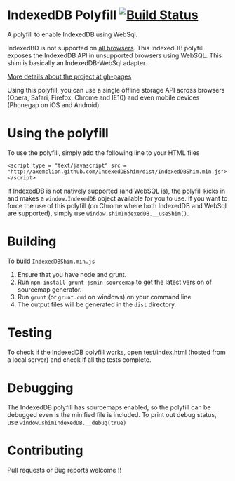 IndexedDB Polyfill [![Build Status](https://secure.travis-ci.org/axemclion/IndexedDBShim.png)](https://travis-ci.org/axemclion/IndexedDBShim)
================================

A polyfill to enable IndexedDB using WebSql.

IndexedBD is not supported on <a href = "http://caniuse.com/#search=IndexedDB" target="_blank">all browsers</a>. 
This IndexedDB polyfill exposes the IndexedDB API in unsupported browsers using WebSQL. This shim is basically an IndexedDB-WebSql adapter.  

<a href = "http://nparashuram.com/IndexedDBShim">More details about the project at gh-pages</a>

Using this polyfill, you can use a single offline storage API across browsers (Opera, Safari, Firefox, Chrome and IE10) and even mobile devices (Phonegap on iOS and Android).

Using the polyfill
==================
To use the polyfill, simply add the following line to your HTML files

```
<script type = "text/javascript" src = "http://axemclion.github.com/IndexedDBShim/dist/IndexedDBShim.min.js"></script> 

```

If IndexedDB is not natively supported (and WebSQL is), the polyfill kicks in and makes a `window.IndexedDB` object available for you to use. 
If you want to force the use of this polyfill (on Chrome where both IndexedDB and WebSql are supported), simply use `window.shimIndexedDB.__useShim()`. 

Building
========
To build `IndexedDBShim.min.js`

1. Ensure that you have node and grunt. 
2. Run `npm install grunt-jsmin-sourcemap` to get the latest version of sourcemap generator.
3. Run `grunt` (or `grunt.cmd` on windows) on your command line
4. The output files will be generated in the `dist` directory. 

Testing
=======
To check if the IndexedDB polyfill works, open test/index.html (hosted from a local server) and check if all the tests complete.   

Debugging
=========
The IndexedDB polyfill has sourcemaps enabled, so the polyfill can be debugged even is the minified file is included. 
To print out debug status, use `window.shimIndexedDB.__debug(true)` 

Contributing
============
Pull requests or Bug reports welcome !! 